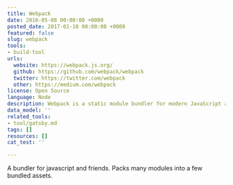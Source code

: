 ```yaml
---
title: Webpack
date: 2016-05-08 00:00:00 +0000
posted_date: 2017-01-10 00:00:00 +0000
featured: false
slug: webpack
tools:
- build-tool
urls:
  website: https://webpack.js.org/
  github: https://github.com/webpack/webpack
  twitter: https://twitter.com/webpack
  other: https://medium.com/webpack
license: Open Source
language: Node
description: Webpack is a static module bundler for modern JavaScript applications
data_model: ''
related_tools:
- tool/gatsby.md
tags: []
resources: []
cat_test: ''

---
```

A bundler for javascript and friends. Packs many modules into a few bundled assets.
